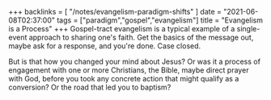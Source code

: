 +++
backlinks = [
    "/notes/evangelism-paradigm-shifts"
]
date = "2021-06-08T02:37:00"
tags = ["paradigm","gospel","evangelism"]
title = "Evangelism is a Process"
+++
Gospel-tract evangelism is a typical example of a single-event approach to sharing one's faith. Get the basics of the message out, maybe ask for a response, and you're done. Case closed.

But is that how you changed your mind about Jesus? Or was it a process of engagement with one or more Christians, the Bible, maybe direct prayer with God, before you took any concrete action that might qualify as a conversion? Or the road that led you to baptism?
